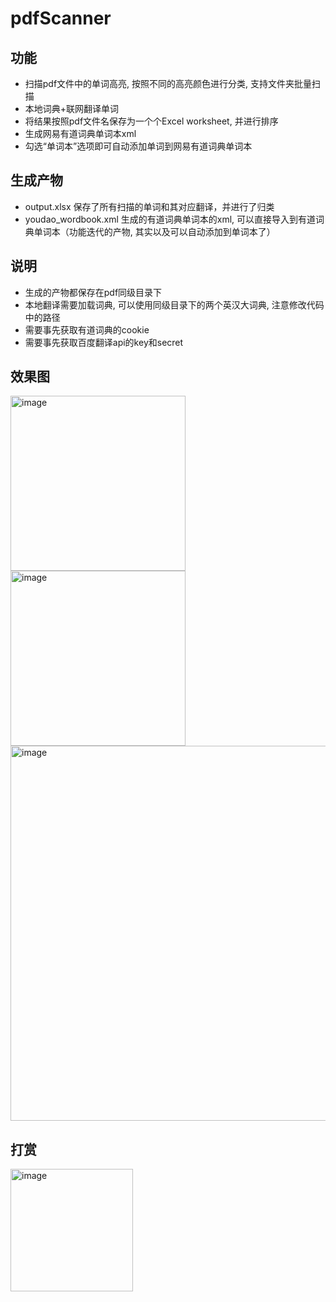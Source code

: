 # pdfScanner
## 功能
- 扫描pdf文件中的单词高亮, 按照不同的高亮颜色进行分类, 支持文件夹批量扫描
- 本地词典+联网翻译单词
- 将结果按照pdf文件名保存为一个个Excel worksheet, 并进行排序
- 生成网易有道词典单词本xml
- 勾选“单词本”选项即可自动添加单词到网易有道词典单词本

## 生成产物
- output.xlsx 保存了所有扫描的单词和其对应翻译，并进行了归类
- youdao_wordbook.xml 生成的有道词典单词本的xml, 可以直接导入到有道词典单词本（功能迭代的产物, 其实以及可以自动添加到单词本了）

## 说明
- 生成的产物都保存在pdf同级目录下
- 本地翻译需要加载词典, 可以使用同级目录下的两个英汉大词典, 注意修改代码中的路径
- 需要事先获取有道词典的cookie
- 需要事先获取百度翻译api的key和secret

## 效果图
<img width="280" alt="image" src="https://github.com/hgzerowzh/pdfScanner/assets/64787489/b7afac88-8e17-4bb7-888a-818b922a86d8">               <img width="280" alt="image" src="https://github.com/hgzerowzh/pdfScanner/assets/64787489/b828f7a4-9a00-4b2a-baa3-a4e49cb1e3b8">
<img width="600" alt="image" src="https://github.com/hgzerowzh/pdfScanner/assets/64787489/59ea605c-55d1-4293-aa89-9dbc73b843c8">

## 打赏
<img width="196" alt="image" src="https://github.com/hgzerowzh/pdfScanner/assets/64787489/76a3ab13-23f7-45f3-b978-ec4ac580e140">
